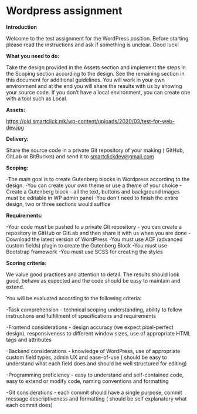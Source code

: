 # Wordpress assignment

**Introduction**

Welcome to the test assignment for the WordPress position. Before starting please read the instructions and ask if something is unclear.
Good luck!


**What you need to do:**

Take the design provided in the Assets section and implement the steps in the Scoping section according to the design. See the remaining section in this document for additional guidelines.
You will work in your own environment and at the end you will share the results with us by showing your source code.
If you don’t have a local environment, you can create one with a tool such as Local.


**Assets:**

https://old.smartclick.mk/wp-content/uploads/2020/03/test-for-web-dev.jpg


**Delivery:**

Share the source code in a private Git repository of your making ( GitHub, GitLab or BitBucket) and send it to smartclickdev@gmail.com


**Scoping:**

-The main goal is to create Gutenberg blocks in Wordpress according to the design.
-You can create your own theme or use a theme of your choice
-Create a Gutenberg block - all the text, buttons and background images must be editable in WP admin panel
-You don't need to finish the entire design, two or three sections would suffice


**Requirements:**

-Your code must be pushed to a private Git repository - you can create a repository in GitHub or GitLab and then share it with us when you are done
-Download the latest version of WordPress
-You must use ACF (advanced custom fields) plugin to create the Gutenberg Block
-You must use Bootstrap framework
-You must use SCSS for creating the styles


**Scoring criteria:**

We value good practices and attention to detail. The results should look good, behave as expected and the code should be easy to maintain and extend.

You will be evaluated according to the following criteria:

-Task comprehension - technical scoping understanding, ability to follow instructions and fulfillment of specifications and requirements

-Frontend considerations - design accuracy (we expect pixel-perfect design), responsiveness to different window sizes, use of appropriate HTML tags and attributes

-Backend considerations - knowledge of WordPress, use of appropriate custom field types, admin UX and ease-of-use ( should be easy to understand what each field does and should be well structured for editing)

-Programming proficiency - easy to understand and self-contained code, easy to extend or modify code, naming conventions and formatting

-Git considerations - each commit should have a single purpose, commit message descriptiveness and formatting ( should be self explanatory what each commit does)
